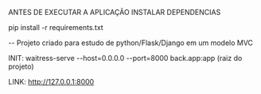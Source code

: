 ANTES DE EXECUTAR A APLICAÇÃO INSTALAR DEPENDENCIAS

pip install -r requirements.txt

-- Projeto criado para estudo de python/Flask/Django em um modelo MVC

INIT: waitress-serve --host=0.0.0.0 --port=8000 back.app:app (raiz do projeto)

LINK: http://127.0.0.1:8000
